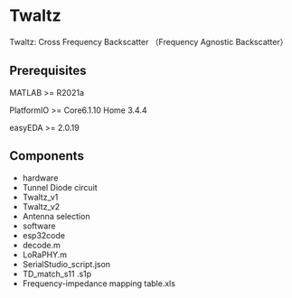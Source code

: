 # Twaltz

Twaltz: Cross Frequency Backscatter
（Frequency Agnostic Backscatter）

## Prerequisites
MATLAB >= R2021a

PlatformIO >= Core6.1.10 Home 3.4.4

easyEDA >= 2.0.19

## Components

- hardware
 - Tunnel Diode circuit
 - Twaltz_v1
 - Twaltz_v2
 - Antenna selection
- software
 - esp32code
 - decode.m
 - LoRaPHY.m
 - SerialStudio_script.json
- TD_match_s11 .s1p
- Frequency-impedance mapping table.xls
